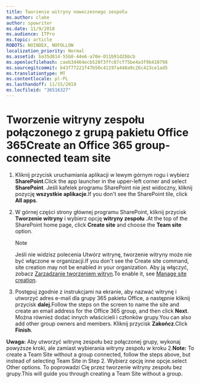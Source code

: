 ```yaml
---
title: Tworzenie witryny nowoczesnego zespołu
ms.author: clake
author: spowriter
ms.date: 11/9/2018
ms.audience: ITPro
ms.topic: article
ROBOTS: NOINDEX, NOFOLLOW
localization_priority: Normal
ms.assetid: ba35d814-55b8-44e6-a70e-011b91d2bbcb
ms.openlocfilehash: caeb3d464ecb528f3ffc87cf75be4a3f9b410798
ms.sourcegitcommit: b43f77221f47b50c41197a448a9c26c423ce1ad5
ms.translationtype: MT
ms.contentlocale: pl-PL
ms.lasthandoff: 11/15/2019
ms.locfileid: "36516327"
---
```

# <a name="create-an-office-365-group-connected-team-site"></a><span data-ttu-id="80273-102">Tworzenie witryny zespołu połączonego z grupą pakietu Office 365</span><span class="sxs-lookup"><span data-stu-id="80273-102">Create an Office 365 group-connected team site</span></span>

1. <span data-ttu-id="80273-103">Kliknij przycisk uruchamiania aplikacji w lewym górnym rogu i wybierz **SharePoint**.</span><span class="sxs-lookup"><span data-stu-id="80273-103">Click the app launcher in the upper-left corner and select **SharePoint**.</span></span> <span data-ttu-id="80273-104">Jeśli kafelek programu SharePoint nie jest widoczny, kliknij pozycję **wszystkie aplikacje**.</span><span class="sxs-lookup"><span data-stu-id="80273-104">If you don't see the SharePoint tile, click **All apps**.</span></span>
    
2. <span data-ttu-id="80273-105">W górnej części strony głównej programu SharePoint, kliknij przycisk **Tworzenie witryny** i wybierz opcję **witryny zespołu** .</span><span class="sxs-lookup"><span data-stu-id="80273-105">At the top of the SharePoint home page, click **Create site** and choose the **Team site** option.</span></span> 
    
    > [!NOTE]
    > <span data-ttu-id="80273-106">Jeśli nie widzisz polecenia Utwórz witrynę, tworzenie witryny może nie być włączone w organizacji.</span><span class="sxs-lookup"><span data-stu-id="80273-106">If you don't see the Create site command, site creation may not be enabled in your organization.</span></span> <span data-ttu-id="80273-107">Aby ją włączyć, zobacz [Zarządzanie tworzeniem witryn](https://go.microsoft.com/fwlink/?linkid=2009644).</span><span class="sxs-lookup"><span data-stu-id="80273-107">To enable it, see [Manage site creation](https://go.microsoft.com/fwlink/?linkid=2009644).</span></span> 
  
3. <span data-ttu-id="80273-108">Postępuj zgodnie z instrukcjami na ekranie, aby nazwać witrynę i utworzyć adres e-mail dla grupy 365 pakietu Office, a następnie kliknij przycisk **dalej**.</span><span class="sxs-lookup"><span data-stu-id="80273-108">Follow the steps on the screen to name the site and create an email address for the Office 365 group, and then click **Next**.</span></span> <span data-ttu-id="80273-109">Można również dodać innych właścicieli i członków grupy.</span><span class="sxs-lookup"><span data-stu-id="80273-109">You can also add other group owners and members.</span></span> <span data-ttu-id="80273-110">Kliknij przycisk **Zakończ**.</span><span class="sxs-lookup"><span data-stu-id="80273-110">Click **Finish**.</span></span>
  
 <span data-ttu-id="80273-111">**Uwaga:** Aby utworzyć witrynę zespołu bez połączonej grupy, wykonaj powyższe kroki, ale zamiast wybierania witryny zespołu w kroku 2.</span><span class="sxs-lookup"><span data-stu-id="80273-111">**Note:** To create a Team Site without a group connected, follow the steps above, but instead of selecting Team Site in Step 2.</span></span> <span data-ttu-id="80273-112">Wybierz opcję inne opcje.</span><span class="sxs-lookup"><span data-stu-id="80273-112">select Other options.</span></span> <span data-ttu-id="80273-113">To poprowadzi Cię przez tworzenie witryny zespołu bez grupy.</span><span class="sxs-lookup"><span data-stu-id="80273-113">This will guide you through creating a Team Site without a group.</span></span> 
    

